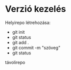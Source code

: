 # Verzió kezelés

Helyirepo létrehozása:

 - git init
 - git status
 - git add .
 - git commit -m "szöveg"
 - git status

 távolirepo